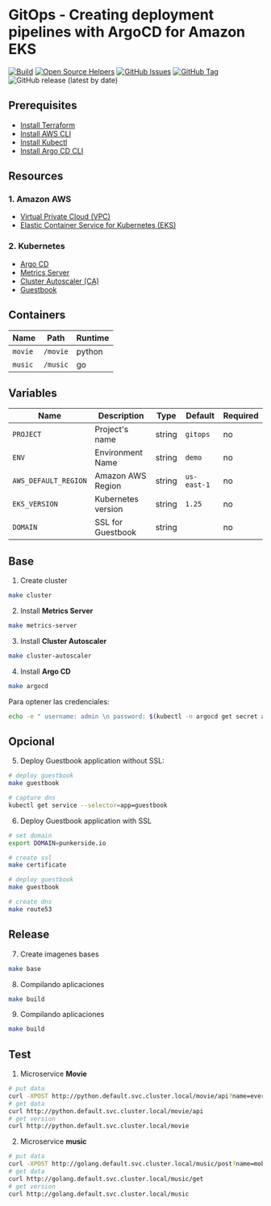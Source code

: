 # GitOps - Creating deployment pipelines with ArgoCD for Amazon EKS

[![Build](https://github.com/punkerside/awsday-demo/actions/workflows/main.yml/badge.svg?branch=main)](https://github.com/punkerside/awsday-demo/actions/workflows/main.yml)
[![Open Source Helpers](https://www.codetriage.com/punkerside/awsday-demo/badges/users.svg)](https://www.codetriage.com/punkerside/awsday-demo)
[![GitHub Issues](https://img.shields.io/github/issues/punkerside/awsday-demo.svg)](https://github.com/punkerside/awsday-demo/issues)
[![GitHub Tag](https://img.shields.io/github/tag-date/punkerside/awsday-demo.svg?style=plastic)](https://github.com/punkerside/awsday-demo/tags/)
![GitHub release (latest by date)](https://img.shields.io/github/v/release/punkerside/awsday-demo)

<!-- <p align="center">
  <img src="docs/img/architecture.png">
</p> -->

## **Prerequisites**

* [Install Terraform](https://www.terraform.io/downloads.html)
* [Install AWS CLI](https://docs.aws.amazon.com/cli/latest/userguide/cli-chap-install.html)
* [Install Kubectl](https://kubernetes.io/docs/tasks/tools/install-kubectl-linux/)
* [Install Argo CD CLI](https://argo-cd.readthedocs.io/en/stable/cli_installation/)

## **Resources**

### **1. Amazon AWS**

* [Virtual Private Cloud (VPC)](https://registry.terraform.io/modules/punkerside/vpc/aws/latest)
* [Elastic Container Service for Kubernetes (EKS)](https://registry.terraform.io/modules/punkerside/eks/aws/latest)

### **2. Kubernetes**

* [Argo CD](https://argoproj.github.io/cd)
* [Metrics Server](https://github.com/kubernetes-sigs/metrics-server)
* [Cluster Autoscaler (CA)](https://github.com/kubernetes/autoscaler/blob/master/cluster-autoscaler/cloudprovider/aws/README.md)
* [Guestbook](https://kubernetes.io/docs/tutorials/stateless-application/guestbook/)

## **Containers**

| Name | Path | Runtime |
|------|------|--------|
| `movie` | `/movie` | python |
| `music` | `/music` | go |

## **Variables**

| Name | Description | Type | Default | Required |
|------|-------------|------|---------|----------|
| `PROJECT` | Project's name | string | `gitops` | no |
| `ENV` | Environment Name | string | `demo` | no |
| `AWS_DEFAULT_REGION` | Amazon AWS Region | string | `us-east-1` | no |
| `EKS_VERSION` | Kubernetes version | string | `1.25` | no |
| `DOMAIN` | SSL for Guestbook | string | | no |

## **Base**

1. Create cluster

```bash
make cluster
```

2. Install **Metrics Server**

```bash
make metrics-server
```

3. Install **Cluster Autoscaler**

```bash
make cluster-autoscaler
```

4. Install **Argo CD**

```bash
make argocd
```

Para optener las credenciales:

```bash
echo -e " username: admin \n password: $(kubectl -n argocd get secret argocd-initial-admin-secret -o jsonpath="{.data.password}" | base64 -d) \n dns_name: $(kubectl get service argocd-server -n argocd --output=jsonpath='{.status.loadBalancer.ingress[0].hostname}')"
```

## **Opcional**

5. Deploy Guestbook application without SSL:

```bash
# deploy guestbook
make guestbook

# capture dns
kubectl get service --selector=app=guestbook
```

6. Deploy Guestbook application with SSL

```bash
# set domain
export DOMAIN=punkerside.io

# create ssl
make certificate

# deploy guestbook
make guestbook

# create dns
make route53
```

## **Release**

7. Create imagenes bases

```bash
make base
```

8. Compilando aplicaciones

```bash
make build
```

9. Compilando aplicaciones

```bash
make build
```

## **Test**

1. Microservice **Movie**

```bash
# put data
curl -XPOST http://python.default.svc.cluster.local/movie/api?name=everest
# get data
curl http://python.default.svc.cluster.local/movie/api
# get version
curl http://python.default.svc.cluster.local/movie
```

2. Microservice **music**

```bash
# put data
curl -XPOST http://golang.default.svc.cluster.local/music/post?name=moby
# get data
curl http://golang.default.svc.cluster.local/music/get
# get version
curl http://golang.default.svc.cluster.local/music
```